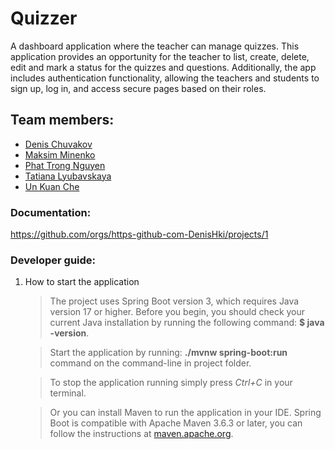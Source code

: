 # Quizzer
A dashboard application where the teacher can manage quizzes. 
This application provides an opportunity for the teacher to list, create, delete, edit and mark 
a status for the quizzes and questions.  Additionally, the app includes authentication functionality, 
allowing the teachers and students to sign up, log in, and access secure pages based on their roles.

## Team members:
- [Denis Chuvakov](https://github.com/DenisHki "Github page")
- [Maksim Minenko](https://github.com/madaraDance "Github page")
- [Phat Trong Nguyen](https://github.com/padwhen "Github page")
- [Tatiana Lyubavskaya](https://github.com/lTanjal "Github page")
- [Un Kuan Che](https://github.com/arielunkuanche "Github page")

### Documentation:
<https://github.com/orgs/https-github-com-DenisHki/projects/1>


### Developer guide:
1. How to start the application

    >The project uses Spring Boot version 3, which requires Java version 17 or higher. Before you begin, you should check your current Java installation by running the following command: **$ java -version**.

    >Start the application by running: **./mvnw spring-boot:run** command on the command-line in project folder. 

    >To stop the application running simply press *Ctrl+C* in your terminal.
    
    >Or you can install Maven to run the application in your IDE. Spring Boot is compatible with Apache Maven 3.6.3 or later, you can follow the instructions at [maven.apache.org](https://maven.apache.org/). 
